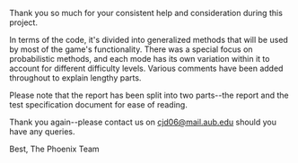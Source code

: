 
Thank you so much for your consistent help and consideration during this project.

In terms of the code, it's divided into generalized methods that will be used by most of the game's functionality. There was a special focus on probabilistic methods, and each mode has its own variation within it to account for different difficulty levels. Various comments have been added throughout to explain lengthy parts.

Please note that the report has been split into two parts--the report and the test specification document for ease of reading. 

Thank you again--please contact us on cjd06@mail.aub.edu should you have any queries.

Best,
The Phoenix Team
